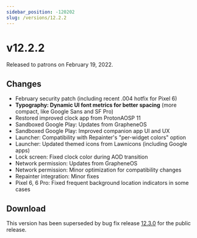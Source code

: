 ```yaml
---
sidebar_position: -120202
slug: /versions/12.2.2
---
```


# v12.2.2

Released to patrons on February 19, 2022.

## Changes

- February security patch (including recent .004 hotfix for Pixel 6)
- **Typography: Dynamic UI font metrics for better spacing** (more compact, like Google Sans and SF Pro)
- Restored improved clock app from ProtonAOSP 11
- Sandboxed Google Play: Updates from GrapheneOS
- Sandboxed Google Play: Improved companion app UI and UX
- Launcher: Compatibility with Repainter's "per-widget colors" option
- Launcher: Updated themed icons from Lawnicons (including Google apps)
- Lock screen: Fixed clock color during AOD transition
- Network permission: Updates from GrapheneOS
- Network permission: Minor optimization for compatibility changes
- Repainter integration: Minor fixes
- Pixel 6, 6 Pro: Fixed frequent background location indicators in some cases

## Download

This version has been superseded by bug fix release [12.3.0](12.3.0.md) for the public release.
